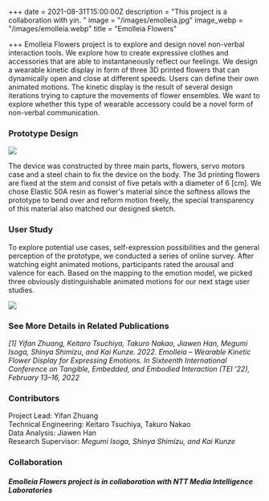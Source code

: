 +++
date = 2021-08-31T15:00:00Z
description = "This project is a collaboration with yin. "
image = "/images/emolleia.jpg"
image_webp = "/images/emolleia.webp"
title = "Emolleia Flowers"

+++
Emolleia Flowers project is to explore and design novel non-verbal interaction tools. We explore how to create expressive clothes and accessories that are able to instantaneously reflect our feelings.  We design a wearable kinetic display in form of three 3D printed flowers that can dynamically open and close at different speeds. Users can define their own animated motions. The kinetic display is the result of several design iterations trying to capture the movements of flower ensembles. We want to explore whether this type of wearable accessory could be a novel form of non-verbal communication.

### **Prototype Design**

![](/images/emollia.jpg)

The device was constructed by three main parts, flowers, servo motors case and a steel chain to fix the device on the body. The 3d printing flowers are fixed at the stem and consist of five petals with a diameter of 6 \[cm\]. We chose Elastic 50A resin as flower's material since the softness allows the prototype to bend over and reform motion freely, the special transparency of this material also matched our designed sketch.

### **User Study**

To explore potential use cases, self-expression possibilities and the general perception of the prototype, we conducted a series of online survey. After watching eight animated motions, participants rated the arousal and valence for each. Based on the mapping to the emotion model, we picked three obviously distinguishable animated motions for our next stage user studies.

![](/images/emollia2.jpg)

### **See More Details in Related Publications**

_\[1\] Yifan Zhuang, Keitaro Tsuchiya, Takuro Nakao, Jiawen Han, Megumi Isoga, Shinya Shimizu, and Kai Kunze. 2022. Emolleia – Wearable Kinetic Flower Display for Expressing Emotions. In Sixteenth International Conference on Tangible, Embedded, and Embodied Interaction (TEI ’22), February 13–16, 2022_

### **Contributors**

Project Lead: Yifan Zhuang  
Technical Engineering: Keitaro Tsuchiya, Takuro Nakao  
Data Analysis: Jiawen Han  
Research Supervisor: _Megumi Isoga, Shinya Shimizu, and Kai Kunze_

### **Collaboration**

##### Emolleia Flowers project is in collaboration with NTT Media Intelligence Laboratories
